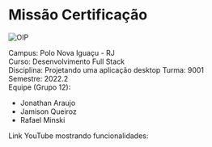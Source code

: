 # Missão Certificação  

![OIP](https://user-images.githubusercontent.com/106936652/189002324-b9734150-b936-4095-a01f-a20b4a6f65c7.jpg)

Campus: Polo Nova Iguaçu - RJ  
Curso: Desenvolvimento Full Stack  
Disciplina: Projetando uma aplicação desktop
Turma: 9001  
Semestre: 2022.2  
Equipe (Grupo 12): 
* Jonathan Araujo 
* Jamison Queiroz 
*  Rafael Minski

Link YouTube mostrando funcionalidades:  
